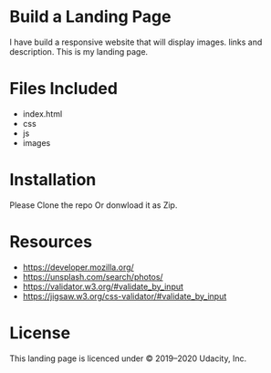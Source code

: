 # Build a Landing Page

I have build a responsive website that will display images. links and description. This is my landing page.

# Files Included

- index.html
- css
- js
- images

# Installation

Please Clone the repo Or donwload it as Zip.

# Resources

- https://developer.mozilla.org/
- https://unsplash.com/search/photos/
- https://validator.w3.org/#validate_by_input
- https://jigsaw.w3.org/css-validator/#validate_by_input

# License

This landing page is licenced under © 2019–2020 Udacity, Inc.
